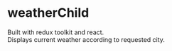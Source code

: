 # weatherChild

Built with redux toolkit and react.  
Displays current weather according to requested city.
